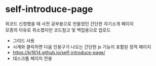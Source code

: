 # self-introduce-page

위코드 신청했을 때 사전 공부용으로 만들었던 간단한 자기소개 페이지  
모종의 이유로 취소했지만 코드참고 및 백업용으로 업로드

- 그리드 사용
- 시계와 클릭하면 다음 인용구가 나오는 간단한 js 기능이 포함된 정적 페이지  
- https://kj1614.github.io/self-introduce-page/  
- 데스크톱 페이지 전용

